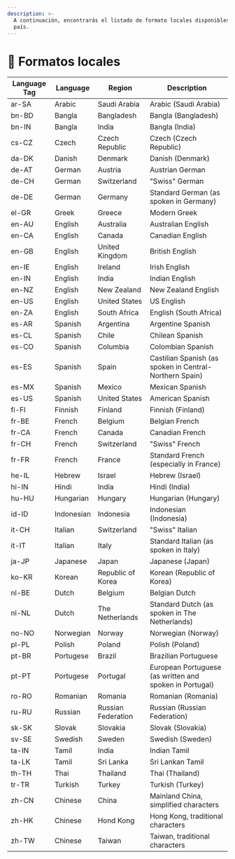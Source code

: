 ```yaml
---
description: >-
  A continuación, encontrarás el listado de formato locales disponibles por
  país.
---
```


# 💱 Formatos locales

| Language Tag | Language   | Region             | Description                                             |
| ------------ | ---------- | ------------------ | ------------------------------------------------------- |
| ar-SA        | Arabic     | Saudi Arabia       | Arabic (Saudi Arabia)                                   |
| bn-BD        | Bangla     | Bangladesh         | Bangla (Bangladesh)                                     |
| bn-IN        | Bangla     | India              | Bangla (India)                                          |
| cs-CZ        | Czech      | Czech Republic     | Czech (Czech Republic)                                  |
| da-DK        | Danish     | Denmark            | Danish (Denmark)                                        |
| de-AT        | German     | Austria            | Austrian German                                         |
| de-CH        | German     | Switzerland        | "Swiss" German                                          |
| de-DE        | German     | Germany            | Standard German (as spoken in Germany)                  |
| el-GR        | Greek      | Greece             | Modern Greek                                            |
| en-AU        | English    | Australia          | Australian English                                      |
| en-CA        | English    | Canada             | Canadian English                                        |
| en-GB        | English    | United Kingdom     | British English                                         |
| en-IE        | English    | Ireland            | Irish English                                           |
| en-IN        | English    | India              | Indian English                                          |
| en-NZ        | English    | New Zealand        | New Zealand English                                     |
| en-US        | English    | United States      | US English                                              |
| en-ZA        | English    | South Africa       | English (South Africa)                                  |
| es-AR        | Spanish    | Argentina          | Argentine Spanish                                       |
| es-CL        | Spanish    | Chile              | Chilean Spanish                                         |
| es-CO        | Spanish    | Columbia           | Colombian Spanish                                       |
| es-ES        | Spanish    | Spain              | Castilian Spanish (as spoken in Central-Northern Spain) |
| es-MX        | Spanish    | Mexico             | Mexican Spanish                                         |
| es-US        | Spanish    | United States      | American Spanish                                        |
| fi-FI        | Finnish    | Finland            | Finnish (Finland)                                       |
| fr-BE        | French     | Belgium            | Belgian French                                          |
| fr-CA        | French     | Canada             | Canadian French                                         |
| fr-CH        | French     | Switzerland        | "Swiss" French                                          |
| fr-FR        | French     | France             | Standard French (especially in France)                  |
| he-IL        | Hebrew     | Israel             | Hebrew (Israel)                                         |
| hi-IN        | Hindi      | India              | Hindi (India)                                           |
| hu-HU        | Hungarian  | Hungary            | Hungarian (Hungary)                                     |
| id-ID        | Indonesian | Indonesia          | Indonesian (Indonesia)                                  |
| it-CH        | Italian    | Switzerland        | "Swiss" Italian                                         |
| it-IT        | Italian    | Italy              | Standard Italian (as spoken in Italy)                   |
| ja-JP        | Japanese   | Japan              | Japanese (Japan)                                        |
| ko-KR        | Korean     | Republic of Korea  | Korean (Republic of Korea)                              |
| nl-BE        | Dutch      | Belgium            | Belgian Dutch                                           |
| nl-NL        | Dutch      | The Netherlands    | Standard Dutch (as spoken in The Netherlands)           |
| no-NO        | Norwegian  | Norway             | Norwegian (Norway)                                      |
| pl-PL        | Polish     | Poland             | Polish (Poland)                                         |
| pt-BR        | Portugese  | Brazil             | Brazilian Portuguese                                    |
| pt-PT        | Portugese  | Portugal           | European Portuguese (as written and spoken in Portugal) |
| ro-RO        | Romanian   | Romania            | Romanian (Romania)                                      |
| ru-RU        | Russian    | Russian Federation | Russian (Russian Federation)                            |
| sk-SK        | Slovak     | Slovakia           | Slovak (Slovakia)                                       |
| sv-SE        | Swedish    | Sweden             | Swedish (Sweden)                                        |
| ta-IN        | Tamil      | India              | Indian Tamil                                            |
| ta-LK        | Tamil      | Sri Lanka          | Sri Lankan Tamil                                        |
| th-TH        | Thai       | Thailand           | Thai (Thailand)                                         |
| tr-TR        | Turkish    | Turkey             | Turkish (Turkey)                                        |
| zh-CN        | Chinese    | China              | Mainland China, simplified characters                   |
| zh-HK        | Chinese    | Hond Kong          | Hong Kong, traditional characters                       |
| zh-TW        | Chinese    | Taiwan             | Taiwan, traditional characters                          |
